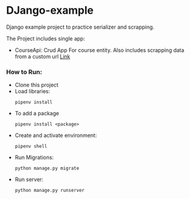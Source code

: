 # DJango-example

Django example project to practice serializer and scrapping.

The Project includes single app:

- CourseApi: Crud App For course entity. Also includes scrapping data from a custom url [Link](https://sysrev.cs.binghamton.edu/)

### How to Run:

- Clone this project
- Load libraries:
  ```
  pipenv install
  ```
- To add a package
  ```
  pipenv install <package>
  ```
- Create and activate environment:
  ```
  pipenv shell
  ```
- Run Migrations:
  ```
  python manage.py migrate
  ```
- Run server:
  ```
  python manage.py runserver
  ```
